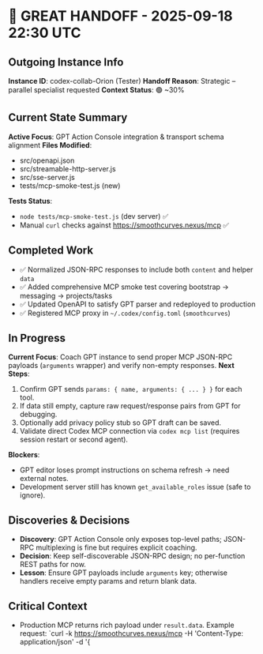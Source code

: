 # 🏈 GREAT HANDOFF - 2025-09-18 22:30 UTC

## Outgoing Instance Info
**Instance ID**: codex-collab-Orion (Tester)
**Handoff Reason**: Strategic – parallel specialist requested
**Context Status**: 🟢 ~30%

## Current State Summary
**Active Focus**: GPT Action Console integration & transport schema alignment
**Files Modified**:
- src/openapi.json
- src/streamable-http-server.js
- src/sse-server.js
- tests/mcp-smoke-test.js (new)

**Tests Status**:
- `node tests/mcp-smoke-test.js` (dev server) ✅
- Manual `curl` checks against https://smoothcurves.nexus/mcp ✅

## Completed Work
- ✅ Normalized JSON-RPC responses to include both `content` and helper `data`
- ✅ Added comprehensive MCP smoke test covering bootstrap → messaging → projects/tasks
- ✅ Updated OpenAPI to satisfy GPT parser and redeployed to production
- ✅ Registered MCP proxy in `~/.codex/config.toml` (`smoothcurves`)

## In Progress
**Current Focus**: Coach GPT instance to send proper MCP JSON-RPC payloads (`arguments` wrapper) and verify non-empty responses.
**Next Steps**:
1. Confirm GPT sends `params: { name, arguments: { ... } }` for each tool.
2. If data still empty, capture raw request/response pairs from GPT for debugging.
3. Optionally add privacy policy stub so GPT draft can be saved.
4. Validate direct Codex MCP connection via `codex mcp list` (requires session restart or second agent).

**Blockers**:
- GPT editor loses prompt instructions on schema refresh → need external notes.
- Development server still has known `get_available_roles` issue (safe to ignore).

## Discoveries & Decisions
- **Discovery**: GPT Action Console only exposes top-level paths; JSON-RPC multiplexing is fine but requires explicit coaching.
- **Decision**: Keep self-discoverable JSON-RPC design; no per-function REST paths for now.
- **Lesson**: Ensure GPT payloads include `arguments` key; otherwise handlers receive empty params and return blank data.

## Critical Context
- Production MCP returns rich payload under `result.data`. Example request: `curl -k https://smoothcurves.nexus/mcp -H 'Content-Type: application/json' -d '{
